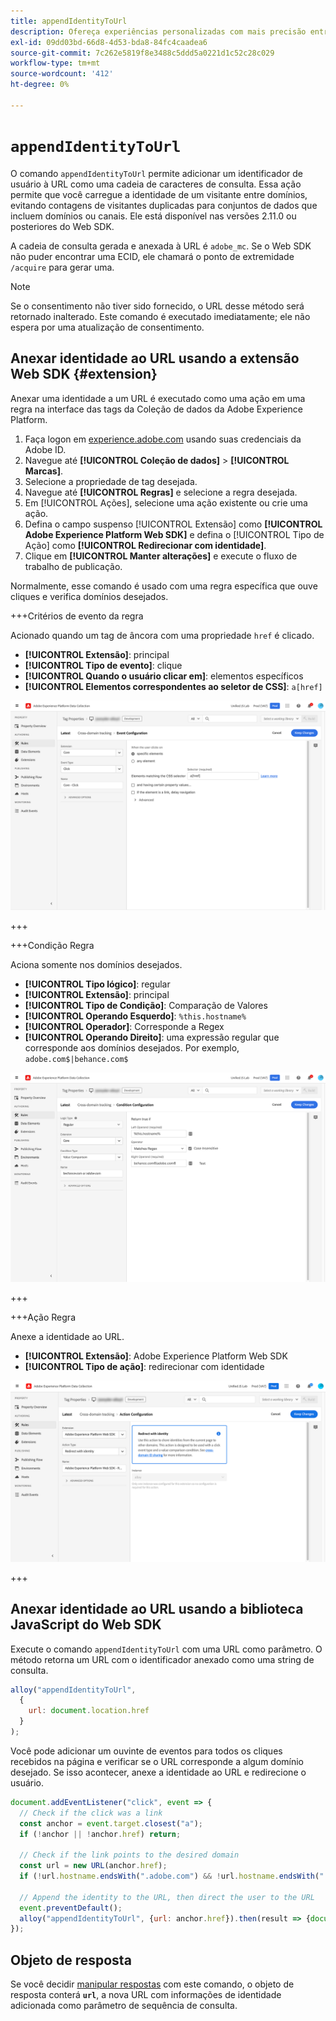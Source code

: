 ```yaml
---
title: appendIdentityToUrl
description: Ofereça experiências personalizadas com mais precisão entre aplicativos, Web e domínios.
exl-id: 09dd03bd-66d8-4d53-bda8-84fc4caadea6
source-git-commit: 7c262e5819f8e3488c5ddd5a0221d1c52c28c029
workflow-type: tm+mt
source-wordcount: '412'
ht-degree: 0%

---
```


# `appendIdentityToUrl`

O comando `appendIdentityToUrl` permite adicionar um identificador de usuário à URL como uma cadeia de caracteres de consulta. Essa ação permite que você carregue a identidade de um visitante entre domínios, evitando contagens de visitantes duplicadas para conjuntos de dados que incluem domínios ou canais. Ele está disponível nas versões 2.11.0 ou posteriores do Web SDK.

A cadeia de consulta gerada e anexada à URL é `adobe_mc`. Se o Web SDK não puder encontrar uma ECID, ele chamará o ponto de extremidade `/acquire` para gerar uma.

>[!NOTE]
>
>Se o consentimento não tiver sido fornecido, o URL desse método será retornado inalterado. Este comando é executado imediatamente; ele não espera por uma atualização de consentimento.

## Anexar identidade ao URL usando a extensão Web SDK {#extension}

Anexar uma identidade a um URL é executado como uma ação em uma regra na interface das tags da Coleção de dados da Adobe Experience Platform.

1. Faça logon em [experience.adobe.com](https://experience.adobe.com) usando suas credenciais da Adobe ID.
1. Navegue até **[!UICONTROL Coleção de dados]** > **[!UICONTROL Marcas]**.
1. Selecione a propriedade de tag desejada.
1. Navegue até **[!UICONTROL Regras]** e selecione a regra desejada.
1. Em [!UICONTROL Ações], selecione uma ação existente ou crie uma ação.
1. Defina o campo suspenso [!UICONTROL Extensão] como **[!UICONTROL Adobe Experience Platform Web SDK]** e defina o [!UICONTROL Tipo de Ação] como **[!UICONTROL Redirecionar com identidade]**.
1. Clique em **[!UICONTROL Manter alterações]** e execute o fluxo de trabalho de publicação.

Normalmente, esse comando é usado com uma regra específica que ouve cliques e verifica domínios desejados.

+++Critérios de evento da regra

Acionado quando um tag de âncora com uma propriedade `href` é clicado.

* **[!UICONTROL Extensão]**: principal
* **[!UICONTROL Tipo de evento]**: clique
* **[!UICONTROL Quando o usuário clicar em]**: elementos específicos
* **[!UICONTROL Elementos correspondentes ao seletor de CSS]**: `a[href]`

![Evento de regra](../assets/id-sharing-event-configuration.png)

+++

+++Condição Regra

Aciona somente nos domínios desejados.

* **[!UICONTROL Tipo lógico]**: regular
* **[!UICONTROL Extensão]**: principal
* **[!UICONTROL Tipo de Condição]**: Comparação de Valores
* **[!UICONTROL Operando Esquerdo]**: `%this.hostname%`
* **[!UICONTROL Operador]**: Corresponde a Regex
* **[!UICONTROL Operando Direito]**: uma expressão regular que corresponde aos domínios desejados. Por exemplo, `adobe.com$|behance.com$`

![Condição de regra](../assets/id-sharing-condition-configuration.png)

+++

+++Ação Regra

Anexe a identidade ao URL.

* **[!UICONTROL Extensão]**: Adobe Experience Platform Web SDK
* **[!UICONTROL Tipo de ação]**: redirecionar com identidade

![Ação da regra](../assets/id-sharing-action-configuration.png)

+++

## Anexar identidade ao URL usando a biblioteca JavaScript do Web SDK

Execute o comando `appendIdentityToUrl` com uma URL como parâmetro. O método retorna um URL com o identificador anexado como uma string de consulta.

```js
alloy("appendIdentityToUrl",
  {
    url: document.location.href
  }
);
```

Você pode adicionar um ouvinte de eventos para todos os cliques recebidos na página e verificar se o URL corresponde a algum domínio desejado. Se isso acontecer, anexe a identidade ao URL e redirecione o usuário.

```js
document.addEventListener("click", event => {
  // Check if the click was a link
  const anchor = event.target.closest("a");
  if (!anchor || !anchor.href) return;

  // Check if the link points to the desired domain
  const url = new URL(anchor.href);
  if (!url.hostname.endsWith(".adobe.com") && !url.hostname.endsWith(".behance.com")) return;

  // Append the identity to the URL, then direct the user to the URL
  event.preventDefault();
  alloy("appendIdentityToUrl", {url: anchor.href}).then(result => {document.location = result.url;});
});
```

## Objeto de resposta

Se você decidir [manipular respostas](command-responses.md) com este comando, o objeto de resposta conterá **`url`**, a nova URL com informações de identidade adicionada como parâmetro de sequência de consulta.
